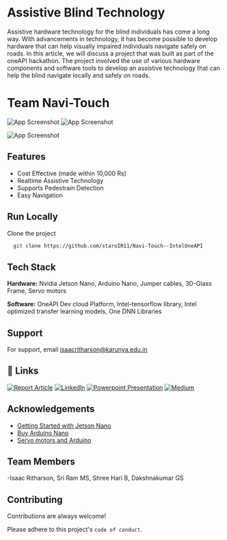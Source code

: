 
# Assistive Blind Technology
Assistive hardware technology for the blind individuals has come a long way. With advancements in technology, it has become possible to develop hardware that can help visually impaired individuals navigate safely on roads. In this article, we will discuss a project that was built as part of the oneAPI hackathon. The project involved the use of various hardware components and software tools to develop an assistive technology that can help the blind navigate locally and safely on roads.
# Team Navi-Touch
![App Screenshot](https://miro.medium.com/v2/resize:fit:464/1*jbIR3WVz_-zvsSnYRv3h7A.gif)
![App Screenshot](https://github.com/staroIR11/Navi-Touch--IntelOneAPI/blob/fc5f5985857c0b64180803807de41562b660b2bd/All_Components%20(1).gif)






![App Screenshot](https://miro.medium.com/v2/resize:fit:720/format:webp/0*NJgFCiouEU853mXd.png)



 
## Features

- Cost Effective (made within 10,000 Rs)
- Realtime Assistive Technology
- Supports Pedestrain Detection
- Easy Navigation


## Run Locally

Clone the project

```bash
  git clone https://github.com/staroIR11/Navi-Touch--IntelOneAPI
```





## Tech Stack

**Hardware:** Nvidia Jetson Nano, Arduino Nano, Jumper cables, 3D-Glass Frame, Servo motors

**Software:** OneAPI Dev cloud Platform, Intel-tensorflow library, Intel optimized transfer learning models, One DNN Libraries


## Support

For support, email isaacritharson@karunya.edu.in 

## 🔗 Links
[![Report Article](https://img.shields.io/badge/my_portfolio-000?style=for-the-badge&logo=ko-fi&logoColor=white)](https://www.researchgate.net/publication/373076872_Project_Based_Learning_2022-23_IMPROVING_MOBILITY_AND_INDEPENDENCE_FOR_HARD-TO-SEE_INDIVIDUALS)
[![LinkedIn](https://img.shields.io/badge/linkedin-0A66C2?style=for-the-badge&logo=linkedin&logoColor=white)](https://www.linkedin.com/in/isaac-ritharson-p-36924b209/)
[![Powerpoint Presentation](https://img.shields.io/badge/-link%20to%20medium-black)](https://www.researchgate.net/publication/373103156_Presentation)
[![Medium](https://img.shields.io/badge/Medium-12100E?style=for-the-badge&logo=medium&logoColor=white)](https://medium.com/@isaacritharson/revolutionizing-blind-navigation-with-oneapi-e621b8cad0bf)

## Acknowledgements

 - [Getting Started with Jetson Nano](https://developer.nvidia.com/embedded/learn/get-started-jetson-nano-devkit#write)
 - [Buy Arduino Nano](https://store.arduino.cc/products/arduino-nano)
 - [Servo motors and Arduino](https://docs.arduino.cc/learn/electronics/servo-motors)

## Team Members
-Isaac Ritharson, Sri Ram MS, Shree Hari B, Dakshnakumar GS

## Contributing

Contributions are always welcome!

Please adhere to this project's `code of conduct`.


